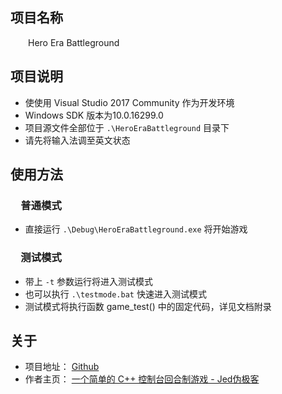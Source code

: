 ## 项目名称 ##
&ensp;&ensp;&ensp;&ensp;Hero Era Battleground

## 项目说明 ##
* 使使用 Visual Studio 2017 Community 作为开发环境
* Windows SDK 版本为10.0.16299.0
* 项目源文件全部位于 `.\HeroEraBattleground` 目录下
* 请先将输入法调至英文状态

## 使用方法 ##
### &ensp;&ensp;普通模式 ###
* 直接运行 `.\Debug\HeroEraBattleground.exe` 将开始游戏

### &ensp;&ensp;测试模式 ###
* 带上 `-t` 参数运行将进入测试模式
* 也可以执行 `.\testmode.bat` 快速进入测试模式
* 测试模式将执行函数 game_test() 中的固定代码，详见文档附录

## 关于 ##
* 项目地址： [Github](https://github.com/jed-z/HeroEraBattleground)
* 作者主页： [一个简单的 C++ 控制台回合制游戏 - Jed伪极客](https://www.jeddd.com/article/hero-era-battleground-cpp.html)
